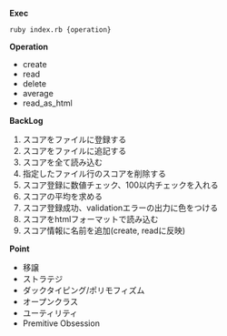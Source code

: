**Exec**
```
ruby index.rb {operation}
```

**Operation**
- create 
- read
- delete
- average
- read_as_html

**BackLog**
1. スコアをファイルに登録する
2. スコアをファイルに追記する
3. スコアを全て読み込む
4. 指定したファイル行のスコアを削除する
5. スコア登録に数値チェック、100以内チェックを入れる
6. スコアの平均を求める
7. スコア登録成功、validationエラーの出力に色をつける
8. スコアをhtmlフォーマットで読み込む
9. スコア情報に名前を追加(create, readに反映)

**Point**
- 移譲
- ストラテジ
- ダックタイピング/ポリモフィズム
- オープンクラス
- ユーティリティ
- Premitive Obsession